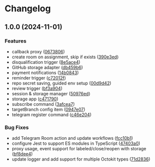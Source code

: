 # Changelog

## 1.0.0 (2024-11-01)

### Features

- callback proxy ([0673806](https://github.com/ubiquity-os-marketplace/ubiquity-os-kernel-telegram/commit/067380691740ae30f26834cb6caec496e088ea5d))
- create room on assignment, skip if exists ([390e3ed](https://github.com/ubiquity-os-marketplace/ubiquity-os-kernel-telegram/commit/390e3ed5c4ea26e3bae5371991c7c19f04187321))
- disqualification trigger ([8e5ace4](https://github.com/ubiquity-os-marketplace/ubiquity-os-kernel-telegram/commit/8e5ace47770c6c363801e6dddb3345da05ce5d61))
- GitHub storage adapter ([db459b6](https://github.com/ubiquity-os-marketplace/ubiquity-os-kernel-telegram/commit/db459b6cdd38dd64aaadd8441bac5ff6c7301050))
- payment notifications ([14b0843](https://github.com/ubiquity-os-marketplace/ubiquity-os-kernel-telegram/commit/14b0843a48a0f9ad5d91e50e2ef3ad71210417ce))
- reminder trigger ([c72012f](https://github.com/ubiquity-os-marketplace/ubiquity-os-kernel-telegram/commit/c72012fc07c98d9d2ace6f474d9c5c1bfa8bf5c5))
- repo secret saving, guided env setup ([00d9d42](https://github.com/ubiquity-os-marketplace/ubiquity-os-kernel-telegram/commit/00d9d422fd69aaf3dd605c351643480c589afa9a))
- review trigger ([bf3a904](https://github.com/ubiquity-os-marketplace/ubiquity-os-kernel-telegram/commit/bf3a9048f503fea64c315edf90811f67c94da041))
- session & storage manager ([50976ed](https://github.com/ubiquity-os-marketplace/ubiquity-os-kernel-telegram/commit/50976ed8373762a2765aebc205e8fd6132939de0))
- storage app ([c471790](https://github.com/ubiquity-os-marketplace/ubiquity-os-kernel-telegram/commit/c4717907eb5a1cc584eded77015e815a24cca066))
- subscribe command ([3afcea7](https://github.com/ubiquity-os-marketplace/ubiquity-os-kernel-telegram/commit/3afcea74d779885ec12e81162210f090c99803cd))
- targetBranch config item ([0947e07](https://github.com/ubiquity-os-marketplace/ubiquity-os-kernel-telegram/commit/0947e076e2365b4f3d31ddade203843d967e0863))
- telegram register command ([c46e204](https://github.com/ubiquity-os-marketplace/ubiquity-os-kernel-telegram/commit/c46e204893e5c1677e8632841cc1cf9989bcf61e))

### Bug Fixes

- add Telegram Room action and update workflows ([fcc10b1](https://github.com/ubiquity-os-marketplace/ubiquity-os-kernel-telegram/commit/fcc10b10e00329f8907ae224a5b4e9352b5b6a0e))
- configure Jest to support ES modules in TypeScript ([47403a0](https://github.com/ubiquity-os-marketplace/ubiquity-os-kernel-telegram/commit/47403a02b98198a601615c44684b6b36102b2ee5))
- proxy usage, event support for labeled/close/reopen with storage ([bf8dee4](https://github.com/ubiquity-os-marketplace/ubiquity-os-kernel-telegram/commit/bf8dee418132a1f58ff6a9ab59734d2f2436de93))
- update logger and add support for multiple Octokit types ([71d2836](https://github.com/ubiquity-os-marketplace/ubiquity-os-kernel-telegram/commit/71d283650ddda609868578902906196cf41b1df5))
